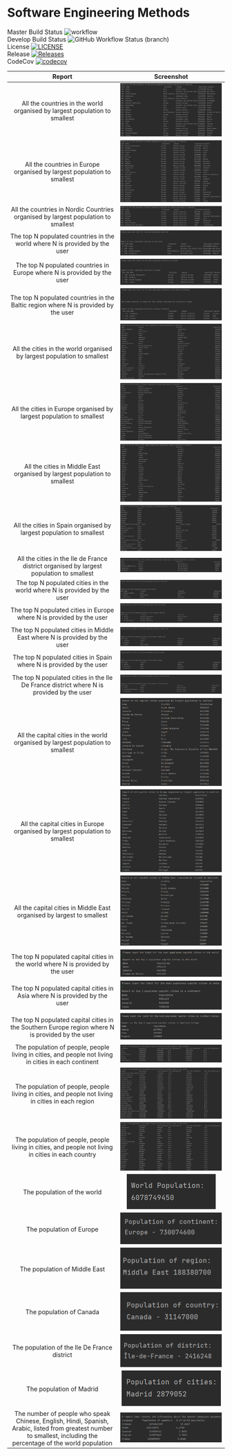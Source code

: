 # Software Engineering Methods
Master Build Status ![workflow](https://github.com/SamA29/SET08103/actions/workflows/main.yml/badge.svg) <br />
Develop Build Status ![GitHub Workflow Status (branch)](https://img.shields.io/github/workflow/status/SamA29/SET08103/A%20workflow%20for%20my%20Hello%20World%20App/Release-1) <br />
License [![LICENSE](https://img.shields.io/github/license/SamA29/SET08103.svg?style=flat-square)](https://github.com/<github-username>/sem/blob/master/LICENSE) <br />
Release [![Releases](https://img.shields.io/github/release/SamA29/SET08103/all.svg?style=flat-square)](https://github.com/<github-username>/sem/releases) <br />
CodeCov [![codecov](https://codecov.io/gh/SamA29/SET08103/branch/master/graph/badge.svg?token=07KC8FO0I0)](https://codecov.io/gh/SamA29/SET08103) <br />

|Report|Screenshot|
:---------------------------------------------------------------------------------:|:--------------------------------:|
|All the countries in the world organised by largest population to smallest|![](Screenshots/All-Countries-LargestSmallest.png)|
|All the countries in Europe organised by largest population to smallest|![](Screenshots/All-Countries-Europe-LargestSmallest.png)|
|All the countries in Nordic Countries organised by largest population to smallest|![](Screenshots/All-Countries-Nordic-LargestSmallest.png)|
|The top N populated countries in the world where N is provided by the user|![](Screenshots/Top-N-Populated-Countries.png)|
|The top N populated countries in Europe where N is provided by the user|![](Screenshots/Top-N-Populated-Countries-Europe.png)|
|The top N populated countries in the Baltic region where N is provided by the user|![](Screenshots/Top-N-Populated-Countries-Baltic.png)|
|All the cities in the world organised by largest population to smallest|![](Screenshots/All-Cities-LargestSmallest.png)|
|All the cities in Europe organised by largest population to smallest|![](Screenshots/All-Cities-Europe-LargestSmallest.png)|
|All the cities in Middle East organised by largest population to smallest|![](Screenshots/All-Cities-MiddleEast-LargestSmallest.png)|
|All the cities in Spain organised by largest population to smallest|![](Screenshots/All-Cities-Spain-LargestSmallest.png)|
|All the cities in the Ile de France district organised by largest population to smallest|![](Screenshots/All-Cities-IleDeFrance-LargestSmallest.png)|
|The top N populated cities in the world where N is provided by the user|![](Screenshots/Top-N-Populated-Cities.png)|
|The top N populated cities in Europe where N is provided by the user|![](Screenshots/Top-N-Populated-Cities-Europe.png)|
|The top N populated cities in Middle East where N is provided by the user|![](Screenshots/Top-N-Populated-Cities-MiddleEast.png)|
|The top N populated cities in Spain where N is provided by the user|![](Screenshots/Top-N-Populated-Cities-Spain.png)|
|The top N populated cities in the Ile De France district where N is provided by the user|![](Screenshots/Top-N-Populated-Cities-IleDeFrance.png)|
|All the capital cities in the world organised by largest population to smallest|![](Screenshots/All-CapitalCities-LargestSmallest.png)|
|All the capital cities in Europe organised by largest population to smallest|![](Screenshots/All-CapitalCities-Europe-LargestSmallest.png)|
|All the capital cities in Middle East organised by largest to smallest|![](Screenshots/All-CapitalCities-MiddleEast-LargestSmallest.png)|
|The top N populated capital cities in the world where N is provided by the user|![](Screenshots/Top-N-Populated-CapitalCities.png)|
|The top N populated capital cities in Asia where N is provided by the user|![](Screenshots/Top-N-Populated-CapitalCities-Asia.png)|
|The top N populated capital cities in the Southern Europe region where N is provided by the user|![](Screenshots/Top-N-Populated-CapitalCities-SouthernEurope.png)|
|The population of people, people living in cities, and people not living in cities in each continent|![](Screenshots/In-Out-Cities-Continent.png)|
|The population of people, people living in cities, and people not living in cities in each region|![](Screenshots/In-Out-Cities-Region.png)|
|The population of people, people living in cities, and people not living in cities in each country|![](Screenshots/In-Out-Cities-Countries.png)|
|The population of the world|![](Screenshots/WorldPopulation.png)|
|The population of Europe|![](Screenshots/EuropePopulation.png)
|The population of Middle East|![](Screenshots/MiddleEastPopulation.png)|
|The population of Canada|![](Screenshots/CanadaPopulation.png)
|The population of the Ile De France district|![](Screenshots/IleDeFrancePopulation.png)|
|The population of Madrid|![](Screenshots/MadridPopulation.png)|
|The number of people who speak Chinese, English, Hindi, Spanish, Arabic, listed from greatest number to smallest, including the percentage of the world population|![](Screenshots/LanguagePercentages.png)|